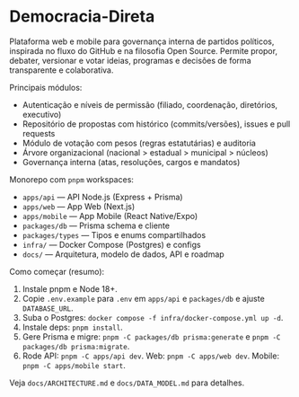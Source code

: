 # Democracia-Direta

Plataforma web e mobile para governança interna de partidos políticos, inspirada no fluxo do GitHub e na filosofia Open Source. Permite propor, debater, versionar e votar ideias, programas e decisões de forma transparente e colaborativa.

Principais módulos:
- Autenticação e níveis de permissão (filiado, coordenação, diretórios, executivo)
- Repositório de propostas com histórico (commits/versões), issues e pull requests
- Módulo de votação com pesos (regras estatutárias) e auditoria
- Árvore organizacional (nacional > estadual > municipal > núcleos)
- Governança interna (atas, resoluções, cargos e mandatos)

Monorepo com `pnpm` workspaces:
- `apps/api` — API Node.js (Express + Prisma)
- `apps/web` — App Web (Next.js)
- `apps/mobile` — App Mobile (React Native/Expo)
- `packages/db` — Prisma schema e cliente
- `packages/types` — Tipos e enums compartilhados
- `infra/` — Docker Compose (Postgres) e configs
- `docs/` — Arquitetura, modelo de dados, API e roadmap

Como começar (resumo):
1. Instale pnpm e Node 18+.
2. Copie `.env.example` para `.env` em `apps/api` e `packages/db` e ajuste `DATABASE_URL`.
3. Suba o Postgres: `docker compose -f infra/docker-compose.yml up -d`.
4. Instale deps: `pnpm install`.
5. Gere Prisma e migre: `pnpm -C packages/db prisma:generate` e `pnpm -C packages/db prisma:migrate`.
6. Rode API: `pnpm -C apps/api dev`. Web: `pnpm -C apps/web dev`. Mobile: `pnpm -C apps/mobile start`.

Veja `docs/ARCHITECTURE.md` e `docs/DATA_MODEL.md` para detalhes.
